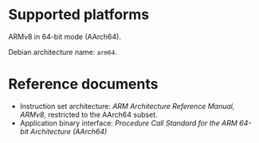 # Supported platforms

ARMv8 in 64-bit mode (AArch64).

Debian architecture name: `arm64`.

# Reference documents

* Instruction set architecture:
  _ARM Architecture Reference Manual, ARMv8_, restricted to the AArch64 subset.
* Application binary interface:
  _Procedure Call Standard for the ARM 64-bit Architecture (AArch64)_
